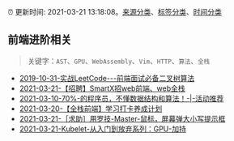 :alarm_clock: 更新时间: 2021-03-21 13:18:08。[来源分类](../README.md)、[标签分类](../TAGS.md)、[时间分类](../TIMELINE.md)

## 前端进阶相关


> 关键字：`AST`、`GPU`、`WebAssembly`、`Vim`、`HTTP`、`算法`、`全栈`



- [2019-10-31-实战LeetCode---前端面试必备二叉树算法](https://www.ershicimi.com/p/f3413b58491ac20f4c17a09b8a0af5e1) 
- [2021-03-21-【招聘】SmartX招web前端、web全栈](https://www.ershicimi.com/p/9242afeaf525d42c0b067129bb88ed65) 
- [2021-03-10-70%-的程序员，不懂数据结构和算法！-|-活动推荐](https://www.ershicimi.com/p/55c59ed6e86319917281fe4c624595d6) 
- [2021-03-20-【全栈前端】学习打卡养成计划](https://www.ershicimi.com/p/71e28a140bb9ed2dca7cedbfe62f95ac) 
- [2021-03-21-［求助］用罗技-Master-鼠标，屏幕弹大小写提示框](https://www.v2ex.com/t/763742) 
- [2021-03-21-Kubelet-从入门到放弃系列：GPU-加持](https://toutiao.io/k/ynak46f) 
